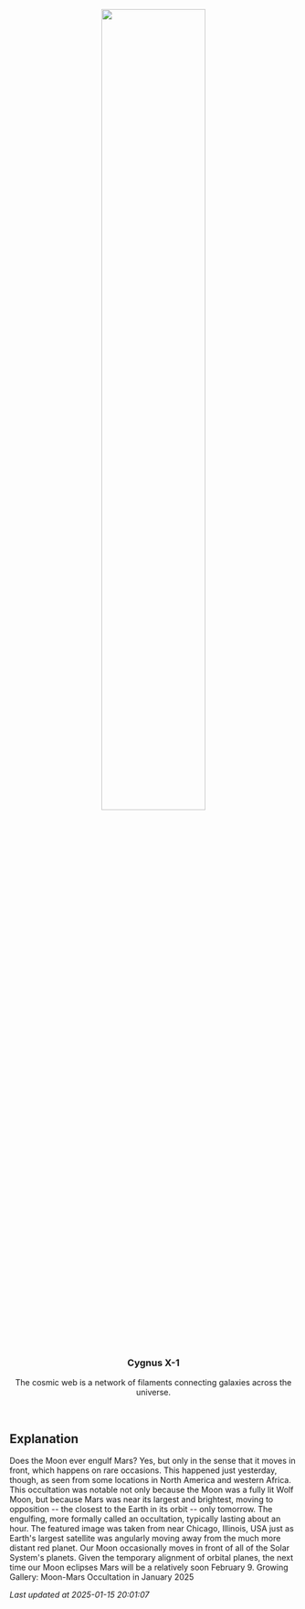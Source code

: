 <p align='center'>
    <img src='https://apod.nasa.gov/apod/image/2501/MoonMars_Sultan_960.jpg' width='60%' />
    <h3 align="center">Cygnus X-1</h3>
    <p align="center">The cosmic web is a network of filaments connecting galaxies across the universe.</p>
</p>
<br/>

Explanation
--
Does the Moon ever engulf Mars? Yes, but only in the sense that it moves in front, which happens on rare occasions.  This happened just yesterday, though, as seen from some locations in North America and western Africa.  This occultation was notable not only because the Moon was a fully lit Wolf Moon, but because Mars was near its largest and brightest, moving to opposition -- the closest to the Earth in its orbit -- only tomorrow.  The engulfing, more formally called an occultation, typically lasting about an hour. The featured image was taken from near Chicago, Illinois, USA just as Earth's largest satellite was angularly moving away from the much more distant red planet. Our  Moon occasionally moves in front of all of the Solar System's planets.  Given the temporary alignment of orbital planes, the next time our Moon eclipses Mars will be a relatively soon February 9.   Growing Gallery: Moon-Mars Occultation in January 2025


*Last updated at 2025-01-15 20:01:07*
